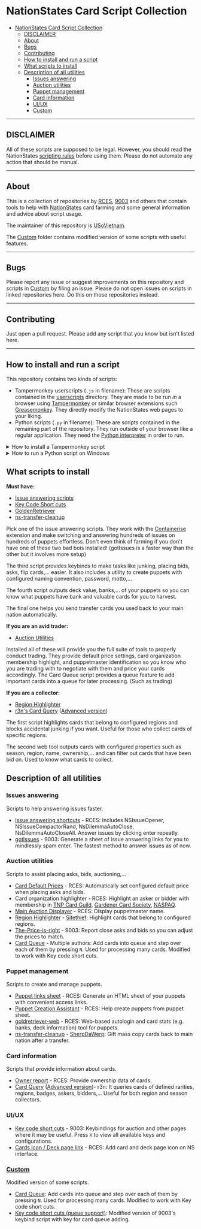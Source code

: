 # NationStates Card Script Collection

- [NationStates Card Script Collection](#nationstates-card-script-collection)
  - [DISCLAIMER](#disclaimer)
  - [About](#about)
  - [Bugs](#bugs)
  - [Contributing](#contributing)
  - [How to install and run a script](#how-to-install-and-run-a-script)
  - [What scripts to install](#what-scripts-to-install)
  - [Description of all utilities](#description-of-all-utilities)
    - [Issues answering](#issues-answering)
    - [Auction utilities](#auction-utilities)
    - [Puppet management](#puppet-management)
    - [Card information](#card-information)
    - [UI/UX](#uiux)
    - [Custom](#custom)

---

## DISCLAIMER

All of these scripts are supposed to be legal. However, you should read the NationStates [scripting rules](https://forum.nationstates.net/viewtopic.php?p=16394966#p16394966) before using them. Please do not automate any action that should be manual.

---

## About

This is a collection of repositories by [RCES](https://github.com/dithpri/RCES), [9003](https://github.com/jmikk) and others that contain tools to help with [NationStates](https://www.nationstates.net) card farming and some general information and advice about script usage.

The maintainer of this repository is [USoVietnam](https://www.nationstates.net/nation=united_states_of_vietnam).

The [Custom](Custom) folder contains modified version of some scripts with useful features.

---

## Bugs

Please report any issue or suggest improvements on this repository and scripts in [Custom](#custom) by filing an issue. Please do not open issues on scripts in linked repositories here. Do this on those repositories instead.

---

## Contributing

Just open a pull request. Please add any script that you know but isn't listed here.

---

## How to install and run a script

This repository contains two kinds of scripts:
- Tampermonkey userscripts (`.js` in filename): These are scripts contained in the [userscripts](https://github.com/watarinishin/CardScripts/tree/master/userscripts) directory. They are made to be run *in* a browser using [Tampermonkey](https://addons.mozilla.org/en-US/firefox/addon/tampermonkey/) or similar browser extensions such [Greasemonkey](https://addons.mozilla.org/en-US/firefox/addon/greasemonkey/). They directly modify the NationStates web pages to your liking.
- Python scripts (`.py` in filename): These are scripts contained in the remaining part of the repository. They run outside of your browser like a regular application. They need the [Python interpreter](https://www.python.org/downloads/) in order to run.

<details>
  <summary>How to install a Tampermonkey script</summary>

**Step 1:** Download the Tampermonkey extension. ([Firefox](https://addons.mozilla.org/en-US/firefox/addon/tampermonkey/), [Chrome](https://chrome.google.com/webstore/detail/tampermonkey/dhdgffkkebhmkfjojejmpbldmpobfkfo?hl=en))

**Step 2:** After you have installed it, you will see the extension's symbol on the toolbar of your browser. Click it to open the menu.
![Imgur](https://i.imgur.com/YvlTWGs.png "Firefox Demo")

Then enter the dashboard
![Imgur]([Imgur](https://i.imgur.com/U9wXqwI.png "Firefox Demo")

**Step 3:** After you have entered the dashboard, click `Utilities` tab. The `File` section is where you can import a script file. Just click `Browse` to choose the file. Alternatively, you can install a script directly from the download link (Click `Raw` on the GitHub source code page of a script to get one if not already provided) using the `Install from URL` section.
![Imgur](https://i.imgur.com/HASJuwJ.png "Firefox Demo")

After you have finished the steps, you can view installed scripts in the `Installed userscripts` tab.
![Imgur](https://i.imgur.com/RaAs0nn.png "Firefox Demo")

Click on a script will open the script editor so you can modify the script to your liking.
![Imgur](https://i.imgur.com/TgbLx3n.png "Firefox Demo")
</details>

<details>
  <summary>How to run a Python script on Windows</summary>

**Step 1:** Download [Python](https://www.python.org/downloads/) and install it. Remember to run the installer as admin user and select the `Add Python to PATH` option. Otherwise, just click next mindlessly.

**Step 2:** To run a Python script, just double-click the file as if you run any other application. If double-clicking doesn't work, right-click the file and choose `Open With` > `Python`.
</details>

## What scripts to install

**Must have:**
- [Issue answering scripts](#issues-answering)
- [Key Code Short cuts](NS/Key%20code%20short%20cuts.user.js)
- [GoldenRetriever](https://dithpri.github.io/goldretriever-web/build/index.html)
- [ns-transfer-cleanup](ns-transfer-cleanup)

Pick one of the issue answering scripts. They work with the [Containerise](https://www.nationstates.net/page=dispatch/id=1383002) extension and make switching and answering hundreds of issues on hundreds of puppets effortless. Don't even think of farming if you don't have one of these two bad bois installed! (gotIssues is a faster way than the other but it involves more setup)

The third script provides keybinds to make tasks like junking, placing bids, asks, flip cards,... easier. It also includes a utility to create puppets with configured naming convention, password, motto,...

The fourth script outputs deck value, banks,... of your puppets so you can know what puppets have bank and valuable cards for you to harvest.

The final one helps you send transfer cards you used back to your main nation automatically.

**If you are an avid trader:**
- [Auction Utilities](#auction-utilities)

Installed all of these will provide you the full suite of tools to properly conduct trading. They provide default price settings, card organization membership highlight, and puppetmaster identification so you know who you are trading with to negotiate with them and price your cards accordingly. The Card Queue script provides a queue feature to add important cards into a queue for later processing. (Such as trading)

**If you are a collector:**
- [Region Highlighter](sitethiefs-ns-scripts/region-highlighter/region-highlighter.js)
- [r3n's Card Query](https://azure.nsr3n.info/card_queries/submit.sh) ([Advanced version](https://azure.nsr3n.info/card_queries/submit_advanced.sh))

The first script highlights cards that belong to configured regions and blocks accidental junking if you want. Useful for those who collect cards of specific regions.

The second web tool outputs cards with configured properties such as season, region, name, ownership,... and can filter out cards that have been bid on. Used to know what cards to collect.

## Description of all utilities

### Issues answering

Scripts to help answering issues faster.

* [Issue answering shortcuts](RCES/userscripts/issue_answering) - RCES: Includes NSIssueOpener, NSIssueCompactorRand, NsDilemmaAutoClose, NsDilemmaAutoCloseAll. Answer issues by clicking enter repeatly.
* [gotIssues](gotIssues) - 9003: Generate a sheet of issue answering links for you to mindlessly spam enter. The fastest method to answer issues as of now.

### Auction utilities

Scripts to assist placing asks, bids, auctioning,...

* [Card Default Prices](RCES/userscripts/auction/Card%20Default%20Prices.user.js) - RCES: Automatically set configured default price when placing asks and bids.
* Card organization highlighter - RCES: Highlight an asker or bidder with membership in [TNP Card Guild](RCES/userscripts/auction/Guildies%20Auction%20Highlighter%20UwU.user.js), [Gardener Card Society](RCES/userscripts/auction/Gardener%20Highlighter.user.js), [NASPAQ](RCES/userscripts/auction/NASPAQ%20Highlighter.user.js).
* [Main Auction Displayer](RCES/userscripts/auction/Main%20Auction%20Displayer.user.js) - RCES: Display puppetmaster name.
* [Region Highlighter](sitethiefs-ns-scripts/region-highlighter/region-highlighter.js) - [Sitethief](https://github.com/Sitethief): Highlight cards that belong to configured regions.
* [The-Price-is-right](https://github.com/jmikk/The-Price-is-right-) - 9003: Report close asks and bids so you can adjust the prices to match.
* [Card Queue](Custom/Card%20Queue.user.js) - Multiple authors: Add cards into queue and step over each of them by pressing `N`. Used for processing many cards. Modified to work with Key code short cuts.

### Puppet management

Scripts to create and manage puppets.

* [Puppet links sheet](RCES/puppet_links_sheet) - RCES: Generate an HTML sheet of your puppets with convenient access links.
* [Puppet Creation Assistant](RCES/userscripts/miscellaneous/NsPuppetCreateAssist.user.js) - RCES: Help create puppets from puppet sheet.
* [goldretriever-web](https://dithpri.github.io/goldretriever-web/build/index.html) - RCES: Web-based autologin and card stats (e.g. banks, deck information) tool for puppets.
* [ns-transfer-cleanup](ns-transfer-cleanup) - [SherpDaWerp](https://github.com/abrow425): Gift mass copy cards back to main nation after a transfer.

### Card information

Scripts that provide information about cards.

* [Owner report](RCES/owner_report) - RCES: Provide ownership data of cards.
* [Card Query](https://azure.nsr3n.info/card_queries/submit.sh) ([Advanced version](https://azure.nsr3n.info/card_queries/submit_advanced.sh))- r3n: It queries cards of defined rarities, regions, badges, askers, bidders,... Useful for both region and season collectors.

### UI/UX

* [Key code short cuts](NS/Key%20code%20short%20cuts.user.js) - 9003: Keybindings for auction and other pages where it may be useful. Press `X` to view all available keys and configurations.
* [Cards Icon / Deck page link](RCES/userscripts/miscellaneous/cards-icon.user.js) - RCES: Add card and deck page icon on NS interface.

### [Custom](custom)

Modified version of some scripts.

* [Card Queue](Custom/Card%20Queue.user.js): Add cards into queue and step over each of them by pressing `N`. Used for processing many cards. Modified to work with Key code short cuts.
* [Key code short cuts (queue support)](Custom/Key%20code%20short%20cuts%20(queue%20support).user.js): Modified version of 9003's keybind script with key for card queue adding.